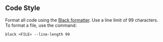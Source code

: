## Code Style

Format all code using the [Black formatter](https://black.readthedocs.io/en/stable/). Use a line
limit of 99 characters. To format a file, use the command:
```
black <FILE> --line-length 99
```
